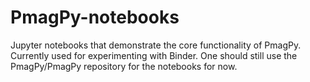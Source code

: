 # PmagPy-notebooks
Jupyter notebooks that demonstrate the core functionality of PmagPy. Currently used for experimenting with Binder. One should still use the PmagPy/PmagPy repository for the notebooks for now. 
